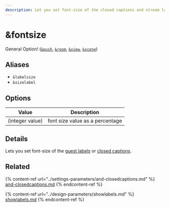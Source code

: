 ```yaml
---
description: Let you set font-size of the closed captions and stream labels
---
```


# \&fontsize

General Option! ([`&push`](../../source-settings/push.md), [`&room`](../../general-settings/room.md), [`&view`](view.md), [`&scene`](scene.md))

## Aliases

* `&labelsize`
* `&sizelabel`

## Options

| Value           | Description                     |
| --------------- | ------------------------------- |
| (integer value) | font size value as a percentage |

## Details

Lets you set font-size of the [guest labels](../design-parameters/showlabels.md) or [closed captions](../settings-parameters/and-closedcaptions.md).

## Related

{% content-ref url="../settings-parameters/and-closedcaptions.md" %}
[and-closedcaptions.md](../settings-parameters/and-closedcaptions.md)
{% endcontent-ref %}

{% content-ref url="../design-parameters/showlabels.md" %}
[showlabels.md](../design-parameters/showlabels.md)
{% endcontent-ref %}
